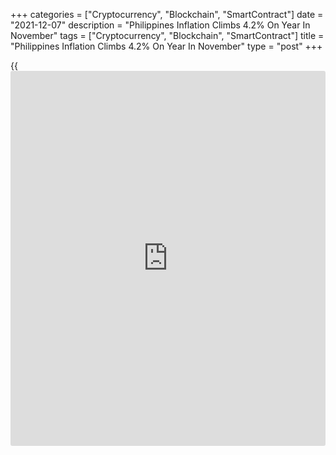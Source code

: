 +++
categories = ["Cryptocurrency", "Blockchain", "SmartContract"]
date = "2021-12-07"
description = "Philippines Inflation Climbs 4.2% On Year In November"
tags = ["Cryptocurrency", "Blockchain", "SmartContract"]
title = "Philippines Inflation Climbs 4.2% On Year In November"
type = "post"
+++

{{<iframe id="large-banner" src="https://www.bounty.group/#slide=9.0" width="100%" height="600" scrolling="no" style="border: 0px solid rgb(216, 221, 230); border-radius: 3px;">}}

Overall consumer prices in the Philippines were up 4.2 percent on year
in November, the National Statistics Office said on Tuesday.

That exceeded expectations for an increase of 3.9 percent and was down
from 4.6 percent in October.

On a monthly basis, overall inflation gained 0.7 percent - beating
forecasts for 0.23 percent and accelerating from 0.2 percent in the
previous month.

Core CPI, which excludes volatile food prices, advanced an annual 3.3
percent. That beat expectations for an increase of 3.15 percent and was
down from 3.4 percent a month earlier.

For comments and feedback [contact](https://www.playgroundfx.com/contact/): editorial@rtt[news](https://www.letsplayfx.com/blog/forex-news-website/).com

[Economic News][1]

 **What parts of the world are seeing the best (and worst) economic
performances lately? Click[here][2] to check out our [Econ Scorecard][2]
and find out! See up-to-the-moment [ranking](https://www.playgroundfx.com/blog/crypto-exchange-ranking/)s for the best and worst
performers in [GDP][3], [unemployment rate][4], [inflation][5] and much
more.**

   1. www.rtt[news](https://www.letsplayfx.com/blog/forex-news-website/).com/Content/EconomicNews.aspx
   2. www.rtt[news](https://www.letsplayfx.com/blog/forex-news-website/).com/economic-scorecard/world-rank/retail-sales/highest-performance.aspx
   3. www.rtt[news](https://www.letsplayfx.com/blog/forex-news-website/).com/economic-scorecard/world-rank/GDP/highest-performance.aspx
   4. www.rtt[news](https://www.letsplayfx.com/blog/forex-news-website/).com/economic-scorecard/world-rank/unemployment-rate/lowest-performance.aspx
   5. www.rtt[news](https://www.letsplayfx.com/blog/forex-news-website/).com/economic-scorecard/world-rank/CPI/highest-performance.aspx